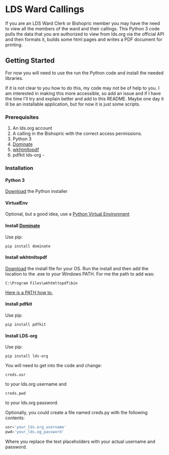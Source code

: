 # LDS Ward Callings

If you are an LDS Ward Clerk or Bishopric member you may have the need to view all the members of the ward and their callings.
This Python 3 code pulls the data that you are authorized to view from lds.org via the official API and then formats it, builds some html pages and writes a PDF document for printing.

## Getting Started

For now you will need to use the run the Python code and install the needed libraries.

If it is not clear to you how to do this, my code may not be of help to you. I am interested in making this more accessible, so add an issue and if I have the time I'll try and explain better and add to this README. Maybe one day it ill be an installable application, but for now it is just some scripts.

### Prerequisites

1. An lds.org account
2. A calling in the Bishopric with the correct access permissions. 
3. Python 3
4. [Dominate](https://github.com/Knio/dominate)
5. [wkhtmltopdf](https://wkhtmltopdf.org/downloads.html)
6. pdfkit
lds-org - 

### Installation
#### Python 3
[Download](https://www.python.org/downloads/) the Python installer 

#### VirtualEnv
Optional, but a good idea, use a [Python Virtual Environment](https://docs.python.org/3/library/venv.html)

#### Install [Dominate](https://github.com/Knio/dominate) 
Use pip:
```
pip install dominate
```
#### Install wkhtmltopdf

[Download](https://wkhtmltopdf.org/downloads.html) the install file for your OS. Run the install and then add the location to the .exe to your Windows PATH.
For me the path to add was:
```
C:\Program Files\wkhtmltopdf\bin
```
[Here is a PATH how to.](https://helpdeskgeek.com/windows-10/add-windows-path-environment-variable/)

#### Install pdfkit
Use pip:
```
pip install pdfkit
```
#### Install LDS-org
Use pip:
```
pip install lds-org
```
You will need to get into the code and change:
```
creds.usr
```
to your lds.org username and
```
creds.pwd
```
to your lds.org password.

Optionally, you could create a file named creds.py with the following contents:
```python
usr='your_lds.org_username'
pwd='your_lds.og_password'
```
Where you replace the text placeholders with your actual username and password.